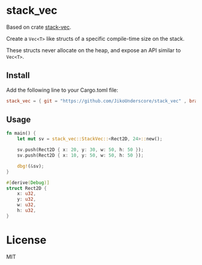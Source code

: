 # stack_vec  

Based on crate  [stack-vec](https://crates.io/crates/stack-vec).

Create a `Vec<T>` like structs of a specific compile-time size on the stack.

These structs never allocate on the heap, and expose an API similar to `Vec<T>`.

## Install
Add the following line to your Cargo.toml file:
```toml
stack_vec = { git = "https://github.com/JikoUnderscore/stack_vec" , branch = "master"}
```

## Usage

``` rust
fn main() {
    let mut sv = stack_vec::StackVec::<Rect2D, 24>::new();

    sv.push(Rect2D { x: 20, y: 30, w: 50, h: 50 });
    sv.push(Rect2D { x: 10, y: 50, w: 50, h: 50 });

    dbg!(&sv);
}

#[derive(Debug)]
struct Rect2D {
    x: u32,
    y: u32,
    w: u32,
    h: u32,
}
```



# License
MIT

